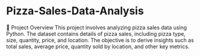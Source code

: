 # Pizza-Sales-Data-Analysis
📌 Project Overview This project involves analyzing pizza sales data using Python. The dataset contains details of pizza sales, including pizza type, size, quantity, price, and location. The objective is to derive insights such as total sales, average price, quantity sold by location, and other key metrics.
